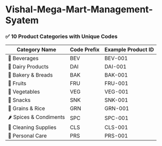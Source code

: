 # Vishal-Mega-Mart-Management-Syatem

### ✅ 10 Product Categories with Unique Codes

| Category Name           | Code Prefix | Example Product ID |
|-------------------------|-------------|---------------------|
| 🧃 Beverages            | BEV         | BEV-001             |
| 🧈 Dairy Products       | DAI         | DAI-001             |
| 🥖 Bakery & Breads      | BAK         | BAK-001             |
| 🍎 Fruits               | FRU         | FRU-001             |
| 🥦 Vegetables           | VEG         | VEG-001             |
| 🍪 Snacks               | SNK         | SNK-001             |
| 🍚 Grains & Rice        | GRN         | GRN-001             |
| 🌶 Spices & Condiments  | SPC         | SPC-001             |
| 🧼 Cleaning Supplies    | CLS         | CLS-001             |
| 🧴 Personal Care        | PRS         | PRS-001             |
